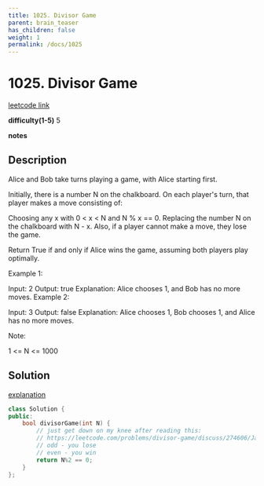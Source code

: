 ```yaml
---
title: 1025. Divisor Game
parent: brain_teaser
has_children: false
weight: 1
permalink: /docs/1025
---
```

# 1025. Divisor Game
[leetcode link](https://leetcode.com/problems/divisor-game/)

**difficulty(1-5)** 
5

**notes**   


## Description
Alice and Bob take turns playing a game, with Alice starting first.

Initially, there is a number N on the chalkboard.  On each player's turn, that player makes a move consisting of:

Choosing any x with 0 < x < N and N % x == 0.
Replacing the number N on the chalkboard with N - x.
Also, if a player cannot make a move, they lose the game.

Return True if and only if Alice wins the game, assuming both players play optimally.

 

Example 1:

Input: 2
Output: true
Explanation: Alice chooses 1, and Bob has no more moves.
Example 2:

Input: 3
Output: false
Explanation: Alice chooses 1, Bob chooses 1, and Alice has no more moves.
 

Note:

1 <= N <= 1000

## Solution
[explanation](https://leetcode.com/problems/divisor-game/discuss/274606/JavaC%2B%2BPython-return-N-2-0)
```c++
class Solution {
public:
    bool divisorGame(int N) {
        // just get down on my knee after reading this:
        // https://leetcode.com/problems/divisor-game/discuss/274606/JavaC%2B%2BPython-return-N-2-0
        // odd - you lose
        // even - you win
        return N%2 == 0;
    }
};
```
